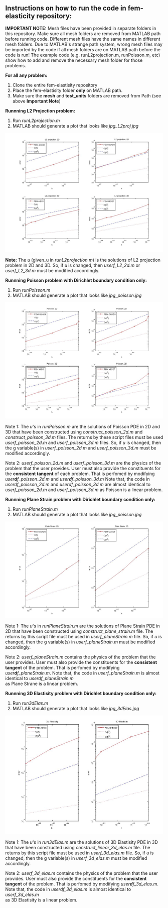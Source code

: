 ## Instructions on how to run the code in fem-elasticity repository:

**IMPORTANT NOTE:** 
Mesh files have been provided in separate folders in this repository. Make sure
all mesh folders are removed from MATLAB path before running code. Different mesh
files have the same names in different mesh folders. Due to MATLAB's strange path system, 
wrong mesh files may be imported by the code if all mesh folders are on MATLAB path 
before the code is run! The example code (e.g. runL2projection.m, runPoisson.m, etc) 
show how to add and remove the necessary mesh folder for those problems.

**For all any problem:**

  1. Clone the entire fem-elastisity repository
  2. Place the fem-elastisity folder **only** on MATLAB path. 
  3. Make sure the **mesh** and **test_units** folders are removed from Path (see above 
   **Important Note**)

**Runnning L2 Projection problem:**

  1. Run _runL2projection.m_  
  2. MATLAB should generate a plot that looks like _jpg_L2proj.jpg_

  ![alt text][L2]

   [L2]: https://github.com/ArashMehraban/fem-elasticity/blob/master/jpg_L2proj.jpg "L2 projection"

 **Note:** The _u_ (given_u in _runL2projection.m_) is the solutions of L2 projection problem in 2D
       and 3D. So, if _u_ is changed, then _userf_L2_2d.m_ or _userf_L2_3d.m_ must be modified accordingly.


**Runnning Poisson problem with Dirichlet boundary condition only:**

   1. Run _runPoisson.m_  
   2. MATLAB should generate a plot that looks like _jpg_poisson.jpg_
  
  ![alt text][Poisson]

   [Poisson]: https://github.com/ArashMehraban/fem-elasticity/blob/master/jpg_poisson.jpg "Poisson with Dirichlet Boundary conditions only"

 Note 1: The _u_'s in _runPoisson.m_ are the solutions of Poisson PDE in 2D and 3D that 
         have been constructed using _construct_poisson_2d.m_ and 
         _construct_poisson_3d.m_ files. The returns by these script files
         must be used _userf_poisson_2d.m_ and _userf_poisson_3d.m_ files. So, if _u_ 
         is changed, then the g variable(s) in  _userf_poisson_2d.m_ and 
         _userf_poisson_3d.m_ must be modified accordingly.

Note 2:  _userf_poisson_2d.m_ and _userf_poisson_3d.m_ are the physics of the problem 
         that the user provides. User must also provide the constituents for the
         **consistent tangent** of each problem. That is perfomed by modifying 
         _user**d**f_poisson_2d.m_ and _user**d**f_poisson_3d.m_
         Note that, the code in _userdf_poisson_2d.m_ and _userdf_poisson_3d.m_ are 
         almost identical to _userf_poisson_2d.m_ and _userf_poisson_3d.m_ as Poisson 
         is a linear problem.


**Runnning Plane Strain problem with Dirichlet boundary condition only:**

   1. Run _runPlaneStrain.m_  
   2. MATLAB should generate a plot that looks like _jpg_poisson.jpg_
  
  ![alt text][Plane Strain]

   [Plane Strain]: https://github.com/ArashMehraban/fem-elasticity/blob/master/jpg_planeStrain.jpg "Plane Straine with Dirichlet Boundary conditions only"

 Note 1: The _u_'s in _runPlaneStrain.m_ are the solutions of Plane Strain PDE in 2D that 
         have been constructed using _construct_plane_strain.m_ file. The returns by this 
         script file must be used in _userf_planeStrain.m_ file. So, if _u_ is changed, 
         then the g variable(s) in  _userf_planeStrain.m_ must be modified accordingly.

 Note 2: _userf_planeStrain.m_  contains the physics of the problem that the user provides. 
         User must also provide the constituents for the **consistent tangent** of the
         problem. That is perfomed by modifying _user**d**f_planeStrain.m_. 
         Note that, the code in _userf_planeStrain.m_ is almost identical to _userdf_planeStrain.m_  
         as Plane Strane is a linear problem.

**Runnning 3D Elastisity problem with Dirichlet boundary condition only:**

   1. Run _run3dElas.m_  
   2. MATLAB should generate a plot that looks like _jpg_3dElas.jpg_
  
  ![alt text][3D Elastisity]

   [3D Elastisity]: https://github.com/ArashMehraban/fem-elasticity/blob/master/jpg_3dElas.jpg "3D Elastisity with Dirichlet Boundary conditions only"

 Note 1: The _u_'s in _run3dElas.m_ are the solutions of 3D Elastisity PDE in 3D that 
         have been constructed using _construct_linear_3d_elas.m_ file. The returns by this 
         script file must be used in _userf_3d_elas.m_ file. So, if _u_ is changed, 
         then the g variable(s) in  _userf_3d_elas.m_ must be modified accordingly.

 Note 2: _userf_3d_elas.m_  contains the physics of the problem that the user provides. 
         User must also provide the constituents for the **consistent tangent** of the
         problem. That is perfomed by modifying _user**d**f_3d_elas.m_. 
         Note that, the code in _userdf_3d_elas.m_ is almost identical to _userf_3d_elas.m_  
         as 3D Elastisity is a linear problem.


